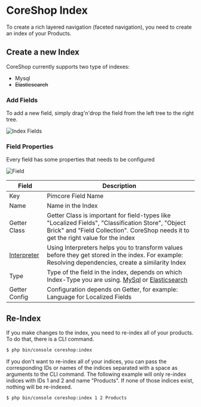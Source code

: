 # CoreShop Index

To create a rich layered navigation (faceted navigation), you need to create an index of your Products.

## Create a new Index

CoreShop currently supports two type of indexes:

 - Mysql
 - ~~Elasticsearch~~

### Add Fields

To add a new field, simply drag'n'drop the field from the left tree to the right tree.

![Index Fields](img/fields.png)

### Field Properties

Every field has some properties that needs to be configured

![Field](img/field.png)

| Field         | Description |
| ------------- |-------------|
| Key           | Pimcore Field Name |
| Name          | Name in the Index |
| Getter Class  | Getter Class is important for field-types like "Localized Fields", "Classification Store", "Object Brick" and "Field Collection". CoreShop needs it to get the right value for the index |
| [Interpreter](./01_Interpreter.md)   | Using Interpreters helps you to transform values before they get stored in the index. For example: Resolving dependencies, create a similarity Index |
| Type          | Type of the field in the index, depends on which Index-Type you are using. [MySql](http://dev.mysql.com/doc/refman/5.7/en/data-types.html) or [Elasticsearch](https://www.elastic.co/guide/en/elasticsearch/reference/current/mapping-types.html) |
| Getter Config | Configuration depends on Getter, for example: Language for Localized Fields |

## Re-Index

If you make changes to the index, you need to re-index all of your products. To do that, there is a CLI command.

```bash
$ php bin/console coreshop:index
```

If you don't want to re-index all of your indices, you can pass the corresponding IDs or names of the indices separated
with a space as arguments to the CLI command. The following example will only re-index indices with IDs 1 and 2 and name
"Products". If none of those indices exist, nothing will be re-indexed.

```bash
$ php bin/console coreshop:index 1 2 Products
```
